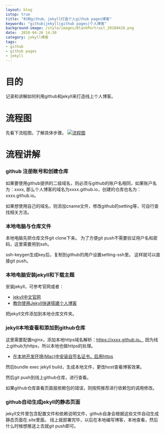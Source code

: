 ```yaml
---
layout: blog
istop: true
title: "利用github、jekyll打造个人github pages博客"
keywords: "github|jekyll|github pages|个人博客"
background-image: /style/images/BlankPortrait_20180426.png
date:  2018-04-26 14:30
category: jekyll博客
tags:
- github
- github pages
- jekyll
---
```

 
# 目的
 
记录和讲解如何利用github和jekyll来打造线上个人博客。

# 流程图

先看下流程图，了解具体步骤。
[![流程图]({{site.url}}/style/images/BlankPortrait_20180426.png)]({{site.url}}/style/images/BlankPortrait_20180426.png)

# 流程讲解

### github 注册账号和创建仓库

如果要使用github提供的二级域名，则必须与github的账户名相同，如果账户名为：xxxx,
那么个人博客的域名为xxxx.github.io，创建的仓库也名为：xxxx.github.io。

如果想使用自己的域名，则添加cname文件，修改github的setting等，可自行查找相关方法。

### 本地电脑与仓库文件

本地电脑先把仓库文件git clone下来。
为了方便git push不需要验证用户名和密码，这里需要用到ssh。

ssh-keygen生成key后，复制到github的用户设置setting-ssh里。
这样就可以直接git push。

### 本地电脑安装jekyll和下载主题

安装jekyll，可参考官网或者：
- [jekyll中文官网](http://jekyllcn.com/)
- [教你使用Jekyll快速搭建个人博客](https://www.jianshu.com/p/b27b98a2a774)

把jekyll文件添加到本地仓库文件夹。


### jekyll本地查看和添加到github仓库

这里需要配置nginx，添加本地https域名解析：https://xxxx.github.io。
因为线上github为https，所以本地也做https的处理。
- [在本地开发环境(Mac)中安装自签名证书，启用https](https://segmentfault.com/a/1190000012394467)


然后bundle exec jekyll build，生成本地文件，更改host查看博客效果。

然后git push到线上github仓库，进行查看。

如果github仓库查看页面报依赖包的错误，则按照推荐进行依赖包的调用修改。

### github自动生成jekyll的静态页面

jekyll文件里包含配置文件和依赖说明文件，github自身会根据这些文件自动生成静态页面在.site里面。
线上就部署完毕，以后在本地编写博客，本地查看，然后什么时候想推送上去就git push即可。

